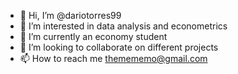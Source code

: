 - 👋 Hi, I’m @dariotorres99
- 👀 I’m interested in data analysis and econometrics
- 🌱 I’m currently an economy student
- 💞️ I’m looking to collaborate on different projects
- 📫 How to reach me themememo@gmail.com

<!---
dariotorres99/dariotorres99 is a ✨ special ✨ repository because its `README.md` (this file) appears on your GitHub profile.
You can click the Preview link to take a look at your changes.
--->
